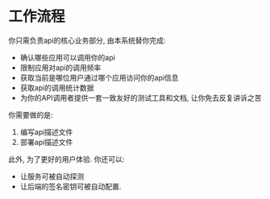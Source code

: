 # 工作流程

你只需负责api的核心业务部分,  由本系统替你完成:

- 确认哪些应用可以调用你的api
- 限制应用对api的调用频率
- 获取当前是哪位用户通过哪个应用访问你的api信息
- 获取api的调用统计数据
- 为你的API调用者提供一套一致友好的测试工具和文档, 让你免去反复讲诉之苦

你需要做的是:

1. 编写api描述文件
1. 部署api描述文件

此外, 为了更好的用户体验. 你还可以:
- 让服务可被自动探测
- 让后端的签名密钥可被自动配置.